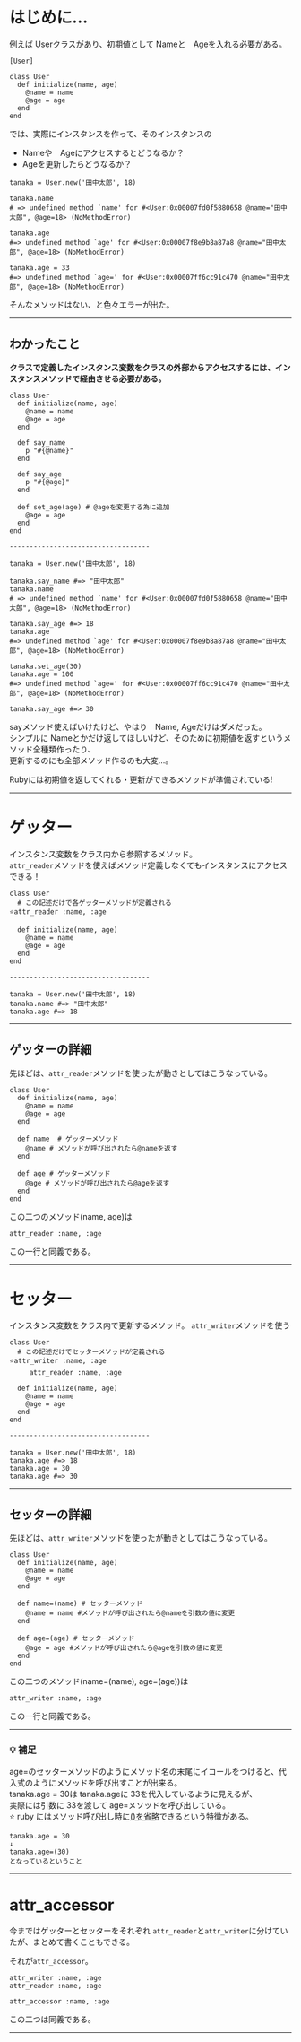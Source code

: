 # はじめに...
例えば Userクラスがあり、初期値として Nameと　Ageを入れる必要がある。
~~~
[User]

class User
  def initialize(name, age)
    @name = name
    @age = age
  end
end
~~~

では、実際にインスタンスを作って、そのインスタンスの    
- Nameや　Ageにアクセスするとどうなるか？
- Ageを更新したらどうなるか？
~~~
tanaka = User.new('田中太郎', 18)

tanaka.name
# => undefined method `name' for #<User:0x00007fd0f5880658 @name="田中太郎", @age=18> (NoMethodError)

tanaka.age
#=> undefined method `age' for #<User:0x00007f8e9b8a87a8 @name="田中太郎", @age=18> (NoMethodError)

tanaka.age = 33
#=> undefined method `age=' for #<User:0x00007ff6cc91c470 @name="田中太郎", @age=18> (NoMethodError)
~~~
そんなメソッドはない、と色々エラーが出た。 
***

## わかったこと
**クラスで定義したインスタンス変数をクラスの外部からアクセスするには、インスタンスメソッドで経由させる必要がある。**
~~~
class User
  def initialize(name, age)
    @name = name
    @age = age
  end

  def say_name
    p "#{@name}"
  end

  def say_age
    p "#{@age}"
  end

  def set_age(age) # @ageを変更する為に追加
    @age = age
  end
end

-----------------------------------

tanaka = User.new('田中太郎', 18)

tanaka.say_name #=> "田中太郎"
tanaka.name
# => undefined method `name' for #<User:0x00007fd0f5880658 @name="田中太郎", @age=18> (NoMethodError)

tanaka.say_age #=> 18
tanaka.age
#=> undefined method `age' for #<User:0x00007f8e9b8a87a8 @name="田中太郎", @age=18> (NoMethodError)

tanaka.set_age(30)
tanaka.age = 100
#=> undefined method `age=' for #<User:0x00007ff6cc91c470 @name="田中太郎", @age=18> (NoMethodError)

tanaka.say_age #=> 30
~~~
sayメソッド使えばいけたけど、やはり　Name, Ageだけはダメだった。  
シンプルに Nameとかだけ返してほしいけど、そのために初期値を返すというメソッド全種類作ったり、  
更新するのにも全部メソッド作るのも大変...。  
      
Rubyには初期値を返してくれる・更新ができるメソッドが準備されている!
***

# ゲッター
インスタンス変数をクラス内から参照するメソッド。    
`attr_reader`メソッドを使えばメソッド定義しなくてもインスタンスにアクセスできる！
~~~
class User
  # この記述だけで各ゲッターメソッドが定義される
⭐️attr_reader :name, :age

  def initialize(name, age)
    @name = name
    @age = age
  end
end

-----------------------------------

tanaka = User.new('田中太郎', 18)
tanaka.name #=> "田中太郎"
tanaka.age #=> 18
~~~
***

## ゲッターの詳細
先ほどは、`attr_reader`メソッドを使ったが動きとしてはこうなっている。
~~~
class User
  def initialize(name, age)
    @name = name
    @age = age
  end

  def name  # ゲッターメソッド
    @name # メソッドが呼び出されたら@nameを返す
  end

  def age # ゲッターメソッド
    @age # メソッドが呼び出されたら@ageを返す
  end
end
~~~
この二つのメソッド(name, age)は
~~~
attr_reader :name, :age
~~~
この一行と同義である。
***

# セッター
インスタンス変数をクラス内で更新するメソッド。
`attr_writer`メソッドを使う
~~~
class User
  # この記述だけでセッターメソッドが定義される
⭐️attr_writer :name, :age
　　　attr_reader :name, :age

  def initialize(name, age)
    @name = name
    @age = age
  end
end

-----------------------------------

tanaka = User.new('田中太郎', 18)
tanaka.age #=> 18
tanaka.age = 30
tanaka.age #=> 30
~~~
***

## セッターの詳細
先ほどは、`attr_writer`メソッドを使ったが動きとしてはこうなっている。
~~~
class User
  def initialize(name, age)
    @name = name
    @age = age
  end

  def name=(name) # セッターメソッド
    @name = name #メソッドが呼び出されたら@nameを引数の値に変更
  end

  def age=(age) # セッターメソッド
    @age = age #メソッドが呼び出されたら@ageを引数の値に変更
  end
end
~~~
この二つのメソッド(name=(name), age=(age))は
~~~
attr_writer :name, :age
~~~
この一行と同義である。
***

### 💡 補足
age=のセッターメソッドのようにメソッド名の末尾にイコールをつけると、代入式のようにメソッドを呼び出すことが出来る。    
tanaka.age = 30は tanaka.ageに 33を代入しているように見えるが、    
実際には引数に 33を渡して age=メソッドを呼び出している。  
⭐️ ruby にはメソッド呼び出し時に[()を省略](https://github.com/Tarara33/TIL/blob/main/Ruby/Ruby%E3%83%A1%E3%83%A2.md)できるという特徴がある。
~~~
tanaka.age = 30
↓
tanaka.age=(30)
となっているということ
~~~
***

# attr_accessor
今まではゲッターとセッターをそれぞれ
`attr_reader`と`attr_writer`に分けていたが、まとめて書くこともできる。

それが`attr_accessor`。
~~~
attr_writer :name, :age
attr_reader :name, :age
~~~
~~~
attr_accessor :name, :age
~~~
この二つは同義である。
***
